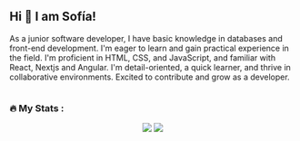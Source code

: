 ## Hi 👋 I am Sofía! 
As a junior software developer, I have basic knowledge in databases and front-end development. I'm eager to learn and gain practical experience in the field. I'm proficient in HTML, CSS, and JavaScript, and familiar with React, Nextjs and Angular. I'm detail-oriented, a quick learner, and thrive in collaborative environments. Excited to contribute and grow as a developer.
<div>
<img src="https://komarev.com/ghpvc/?username=your-github-sofiademonasterio&style=flat-square&color=blueviolet" alt=""/>
</div>

### :fire: My Stats :
<p align = "center">
  <img src = "https://github-readme-stats.vercel.app/api?username=sofiademonasterio&show_icons=true&theme=bear&hide_border=true&width=400">
  <img src = "https://github-readme-streak-stats.herokuapp.com?user=sofiademonasterio&theme=dark&hide_border=true&background=000000&width=400">
</p>
